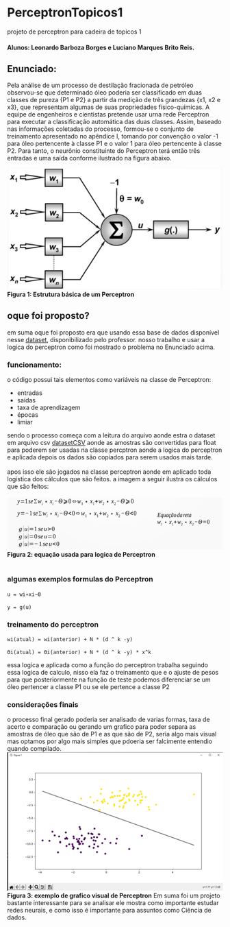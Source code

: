 # PerceptronTopicos1
 projeto de perceptron para cadeira de topicos 1

#### Alunos: Leonardo Barboza Borges e Luciano Marques Brito Reis.

## Enunciado:
Pela análise de um processo de destilação fracionada de petróleo observou-se que determinado óleo
poderia ser classificado em duas classes de pureza {P1 e P2} a partir da medição de três grandezas 
{x1, x2 e x3}, que representam algumas de suas propriedades físico-químicas. A equipe de
engenheiros e cientistas pretende usar urna rede Perceptron para executar a classificação automática
das duas classes.
Assim, baseado nas informações coletadas do processo, formou-se o conjunto de treinamento
apresentado no apêndice I, tomando por convenção o valor -1 para óleo pertencente à classe P1 e o
valor 1 para óleo pertencente à classe P2. Para tanto, o neurônio constituinte do Perceptron terá
então três entradas e uma saída conforme ilustrado na figura abaixo. 

![Perceptron Structure](Imagens/Perceptron_structure.png)<br/>
**Figura 1: Estrutura básica de um Perceptron**

## oque foi proposto?
em suma oque foi proposto era que usando essa base de dados disponível nesse [dataset](content/Dataset.txt),
disponibilizado pelo professor. nosso trabalho e usar a logica do perceptron como foi mostrado o problema no
Enunciado acima.

### funcionamento:
o código possui tais elementos como variáveis na classe de Perceptron:
- entradas
- saídas
- taxa de aprendizagem
- épocas
- limiar <br/>

 sendo o processo começa com a leitura do arquivo aonde estra o dataset em arquivo csv
[datasetCSV](./content/dataset.csv) aonde as amostras são convertidas para float para
poderem ser usadas na  classe percptron aonde a logica do perceptron e aplicada
depois os dados são copiados para serem usados mais tarde.<br/><br/>
apos isso ele são jogados na classe perceptron aonde em aplicado toda logística dos
cálculos que são feitos. a imagem a seguir ilustra os cálculos que são feitos:<br/><br/>
![esqução do perceptron](Imagens/equacao_perceptron.png)<br/>
**Figura 2: equação usada para logica de Perceptron** 
<br/><br/>
### algumas exemplos formulas do Perceptron
```
u = wi∗xi−Θ
```
```
y = g(u)
```
### treinamento do perceptron
```
wi(atual) = wi(anterior) + N * (d ^ k -y)
```
```
Θi(atual) = Θi(anterior) + N * (d ^ k -y) * x^k
```

essa logica e aplicada como a função do perceptron trabalha seguindo essa logica de 
calculo, nisso ela faz o treinamento que e o ajuste de pesos para que posteriormente
na função de teste podemos diferenciar se um óleo pertencer a classe P1
ou se ele pertence a classe P2
### considerações finais
o processo final gerado poderia ser analisado de varias formas, taxa de acerto
e comparação ou gerando um grafico para poder separa as amostras de óleo que
são de P1 e as que são de P2, seria algo mais visual mas optamos por algo mais simples
que pdoeria ser falcimente entendio quando compilado.
![exemplo de grafico](Imagens/grafico_perceptron.png)
<br/>**Figura 3: exemplo de grafico visual de Perceptron** 
Em suma foi um projeto bastante interessante para se analisar
ele mostra como importante estudar redes neurais, e como isso
é importante para assuntos como Ciência de dados.

